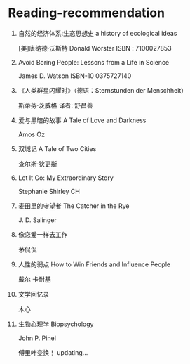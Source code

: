 # Reading-recommendation

1. 自然的经济体系:生态思想史 a history of ecological ideas
   
   [美]唐纳德·沃斯特 Donald Worster ISBN ‏: ‎7100027853
2. Avoid Boring People: Lessons from a Life in Science
   
   James D. Watson ISBN-10 0375727140
3. 《人类群星闪耀时》（德语：Sternstunden der Menschheit）

   斯蒂芬·茨威格 译者: 舒昌善
4. 爱与黑暗的故事 A Tale of Love and Darkness

   Amos Oz
5. 双城记 A Tale of Two Cities

   查尔斯·狄更斯
6. Let It Go: My Extraordinary Story

   Stephanie Shirley CH 
7. 麦田里的守望者 The Catcher in the Rye

   J. D. Salinger 
8. 像恋爱一样去工作

   茅侃侃 
9. 人性的弱点 How to Win Friends and Influence People

   戴尔 卡耐基
10. 文学回忆录

    木心
11. 生物心理学 Biopsychology

    John P. Pinel
    
   
    傅里叶变换！
    updating...
